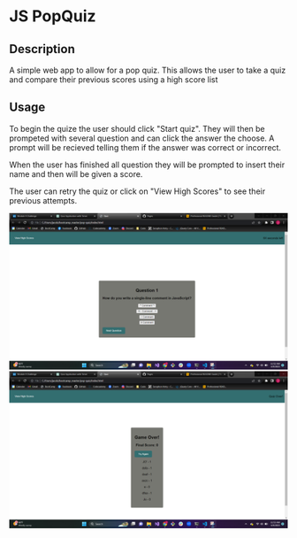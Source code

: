 # JS PopQuiz

## Description

A simple web app to allow for a pop quiz. This allows the user to take a quiz and compare their previous scores using a high score list

## Usage
To begin the quize the user should click "Start quiz". They will then be prompeted with several question and can click the answer the choose. A prompt will be recieved telling them if the answer was correct or incorrect.

When the user has finished all question they will be prompted to insert their name and then will be given a score.

The user can retry the quiz or click on "View High Scores" to see their previous attempts.

![Image of website when starting quiz](assets\img\quiz.png)
![Image of high score list](assets\img\score.png)
